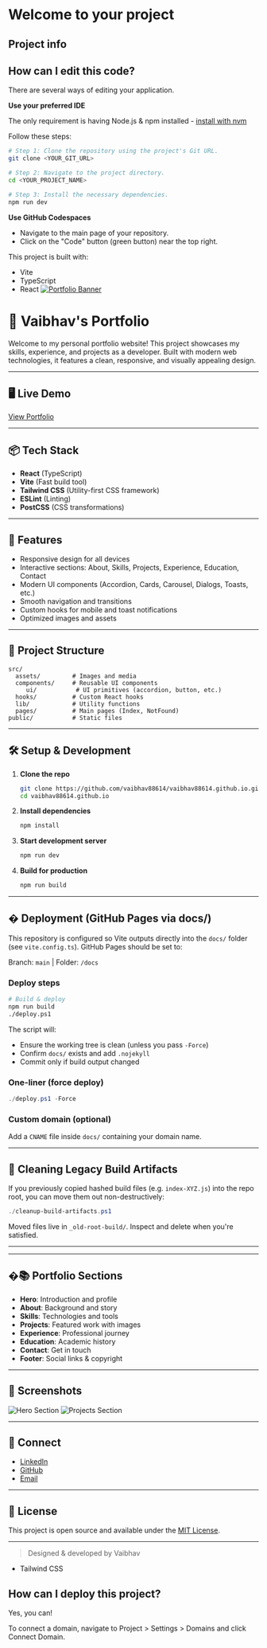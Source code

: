 # Welcome to your project

## Project info



## How can I edit this code?

There are several ways of editing your application.







**Use your preferred IDE**



The only requirement is having Node.js & npm installed - [install with nvm](https://github.com/nvm-sh/nvm#installing-and-updating)

Follow these steps:

```sh
# Step 1: Clone the repository using the project's Git URL.
git clone <YOUR_GIT_URL>

# Step 2: Navigate to the project directory.
cd <YOUR_PROJECT_NAME>

# Step 3: Install the necessary dependencies.
npm run dev
```


**Use GitHub Codespaces**

- Navigate to the main page of your repository.
- Click on the "Code" button (green button) near the top right.

This project is built with:

- Vite
- TypeScript
- React
[![Portfolio Banner](src/assets/developer-illustration.jpg)](https://vaibhav88614.github.io)

# 🚀 Vaibhav's Portfolio

Welcome to my personal portfolio website! This project showcases my skills, experience, and projects as a developer. Built with modern web technologies, it features a clean, responsive, and visually appealing design.

---

## 🖥️ Live Demo

[View Portfolio](https://vaibhav88614.github.io)

---

## 📦 Tech Stack

- **React** (TypeScript)
- **Vite** (Fast build tool)
- **Tailwind CSS** (Utility-first CSS framework)
- **ESLint** (Linting)
- **PostCSS** (CSS transformations)

---

## 🧩 Features

- Responsive design for all devices
- Interactive sections: About, Skills, Projects, Experience, Education, Contact
- Modern UI components (Accordion, Cards, Carousel, Dialogs, Toasts, etc.)
- Smooth navigation and transitions
- Custom hooks for mobile and toast notifications
- Optimized images and assets

---

## 📁 Project Structure

```
src/
  assets/         # Images and media
  components/     # Reusable UI components
	 ui/           # UI primitives (accordion, button, etc.)
  hooks/          # Custom React hooks
  lib/            # Utility functions
  pages/          # Main pages (Index, NotFound)
public/           # Static files
```

---

## 🛠️ Setup & Development

1. **Clone the repo**
	```sh
	git clone https://github.com/vaibhav88614/vaibhav88614.github.io.git
	cd vaibhav88614.github.io
	```
2. **Install dependencies**
	```sh
	npm install
	```
3. **Start development server**
	```sh
	npm run dev
	```
4. **Build for production**
	```sh
	npm run build
	```

---

## � Deployment (GitHub Pages via docs/)

This repository is configured so Vite outputs directly into the `docs/` folder (see `vite.config.ts`). GitHub Pages should be set to:

Branch: `main`  |  Folder: `/docs`

### Deploy steps

```sh
# Build & deploy
npm run build
./deploy.ps1
```

The script will:
- Ensure the working tree is clean (unless you pass `-Force`)
- Confirm `docs/` exists and add `.nojekyll`
- Commit only if build output changed

### One-liner (force deploy)
```powershell
./deploy.ps1 -Force
```

### Custom domain (optional)
Add a `CNAME` file inside `docs/` containing your domain name.

---

## 🧹 Cleaning Legacy Build Artifacts

If you previously copied hashed build files (e.g. `index-XYZ.js`) into the repo root, you can move them out non-destructively:

```powershell
./cleanup-build-artifacts.ps1
```

Moved files live in `_old-root-build/`. Inspect and delete when you're satisfied.

---

---

## �📚 Portfolio Sections

- **Hero**: Introduction and profile
- **About**: Background and story
- **Skills**: Technologies and tools
- **Projects**: Featured work with images
- **Experience**: Professional journey
- **Education**: Academic history
- **Contact**: Get in touch
- **Footer**: Social links & copyright

---

## 🌟 Screenshots

![Hero Section](src/assets/developer-illustration.jpg)
![Projects Section](src/assets/blog-project.jpg)

---

## 🤝 Connect

- [LinkedIn](#)
- [GitHub](https://github.com/vaibhav88614)
- [Email](mailto:your.email@example.com)

---

## 📄 License

This project is open source and available under the [MIT License](LICENSE).

---

> Designed & developed by Vaibhav
- Tailwind CSS

## How can I deploy this project?





Yes, you can!

To connect a domain, navigate to Project > Settings > Domains and click Connect Domain.


